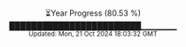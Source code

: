 <p align="center">
⏳Year Progress (80.53 %)<br>
████████████████████████▁▁▁▁▁▁ <br>
<sub>Updated: Mon, 21 Oct 2024 18:03:32 GMT</sub>
</p>

